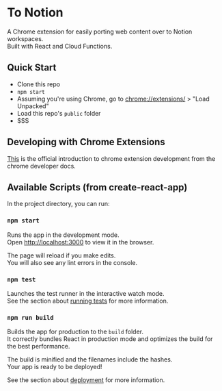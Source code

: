 # To Notion

A Chrome extension for easily porting web content over to Notion workspaces.\
Built with React and Cloud Functions.

## Quick Start

- Clone this repo
- `npm start`
- Assuming you're using Chrome, go to [chrome://extensions/](chrome://extensions/) > "Load Unpacked"
- Load this repo's `public` folder
- $$$

## Developing with Chrome Extensions

[This](https://developer.chrome.com/docs/extensions/mv3/getstarted/) is the official introduction to chrome
extension development from the chrome developer docs.

## Available Scripts (from create-react-app)

In the project directory, you can run:

### `npm start`

Runs the app in the development mode.\
Open [http://localhost:3000](http://localhost:3000) to view it in the browser.

The page will reload if you make edits.\
You will also see any lint errors in the console.

### `npm test`

Launches the test runner in the interactive watch mode.\
See the section about [running tests](https://facebook.github.io/create-react-app/docs/running-tests) for more information.

### `npm run build`

Builds the app for production to the `build` folder.\
It correctly bundles React in production mode and optimizes the build for the best performance.

The build is minified and the filenames include the hashes.\
Your app is ready to be deployed!

See the section about [deployment](https://facebook.github.io/create-react-app/docs/deployment) for more information.
